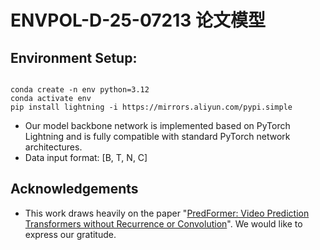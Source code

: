 # ENVPOL-D-25-07213 论文模型

## Environment Setup:
```shell

conda create -n env python=3.12
conda activate env
pip install lightning -i https://mirrors.aliyun.com/pypi.simple
```
- Our model backbone network is implemented based on PyTorch Lightning and is fully compatible with standard PyTorch network architectures.
- Data input format: [B, T, N, C]


## Acknowledgements
- This work draws heavily on the paper "[PredFormer: Video Prediction Transformers without Recurrence or Convolution](https://github.com/yyyujintang/PredFormer)". We would like to express our gratitude.


